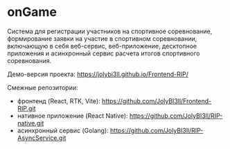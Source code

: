 # onGame
Система для регистрации участников на спортивное соревнование, формирование заявки на участие в спортивном соревновании, включающую в себя веб-сервис, веб-приложение, десктопное приложения и асинхронный сервис расчета итогов спортивного соревнования.

Демо-версия проекта: https://jolybi3ll.github.io/Frontend-RIP/

Смежные репозитории:
* фронтенд (React, RTK, Vite): https://github.com/JolyBI3ll/Frontend-RIP.git
* нативное приложение (React Native): https://github.com/JolyBI3ll/RIP-native.git
* асинхронный сервис (Golang): https://github.com/JolyBI3ll/RIP-AsyncService.git
